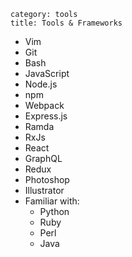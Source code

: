 ~~~
category: tools
title: Tools & Frameworks
~~~

- Vim
- Git
- Bash
- JavaScript
- Node.js
- npm
- Webpack
- Express.js
- Ramda
- RxJs
- React
- GraphQL
- Redux
- Photoshop
- Illustrator
- Familiar with:
  - Python
  - Ruby
  - Perl
  - Java


